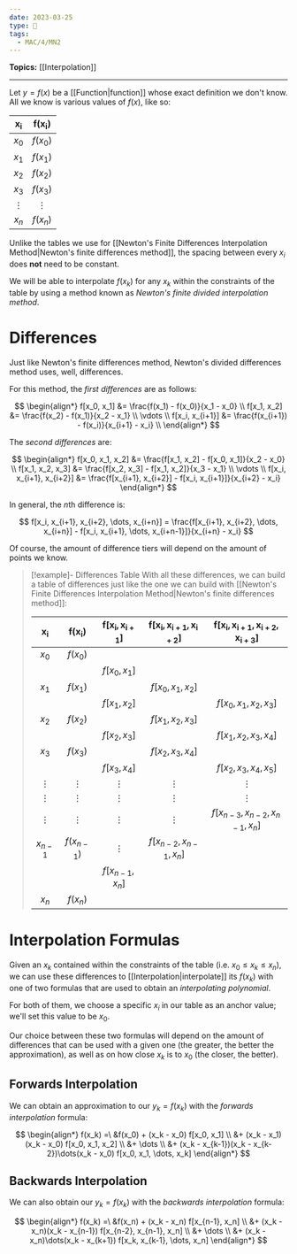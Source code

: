 ```yaml
---
date: 2023-03-25
type: 🧠
tags:
  - MAC/4/MN2
---
```


**Topics:** [[Interpolation]]

---

Let $y = f(x)$ be a [[Function|function]] whose exact definition we don't know. All we know is various values of $f(x)$, like so:

| $\mathbf{x_i}$ | $\mathbf{f(x_i)}$ |
|:--------------:|:-----------------:|
|     $x_0$      |      $f(x_0)$      |
|     $x_1$      |      $f(x_1)$      |
|     $x_2$      |      $f(x_2)$      |
|     $x_3$      |      $f(x_3)$      |
|    $\vdots$    |     $\vdots$      |
|     $x_n$      |      $f(x_n)$      |

Unlike the tables we use for [[Newton's Finite Differences Interpolation Method|Newton's finite differences method]], the spacing between every $x_i$ does **not** need to be constant.

We will be able to interpolate $f(x_k)$ for any $x_k$ within the constraints of the table by using a method known as _Newton's finite divided interpolation method_.

# Differences

Just like Newton's finite differences method, Newton's divided differences method uses, well, differences.

For this method, the _first differences_ are as follows:

$$
\begin{align*}
f[x_0, x_1] &= \frac{f(x_1) - f(x_0)}{x_1 - x_0} \\
f[x_1, x_2] &= \frac{f(x_2) - f(x_1)}{x_2 - x_1} \\
\vdots \\
f[x_i, x_{i+1}] &= \frac{f(x_{i+1}) - f(x_i)}{x_{i+1} - x_i} \\
\end{align*}
$$

The _second differences_ are:

$$
\begin{align*}
f[x_0, x_1, x_2] &= \frac{f[x_1, x_2] - f[x_0, x_1]}{x_2 - x_0} \\
f[x_1, x_2, x_3] &= \frac{f[x_2, x_3] - f[x_1, x_2]}{x_3 - x_1} \\
\vdots \\
f[x_i, x_{i+1}, x_{i+2}] &= \frac{f[x_{i+1}, x_{i+2}] - f[x_i, x_{i+1}]}{x_{i+2} - x_i}
\end{align*}
$$

In general, the $n$th difference is:

$$
f[x_i, x_{i+1}, x_{i+2}, \dots, x_{i+n}] = \frac{f[x_{i+1}, x_{i+2}, \dots, x_{i+n}] - f[x_i, x_{i+1}, \dots, x_{i+n-1}]}{x_{i+n} - x_i}
$$

Of course, the amount of difference tiers will depend on the amount of points we know.

> [!example]- Differences Table
> With all these differences, we can build a table of differences just like the one we can build with [[Newton's Finite Differences Interpolation Method|Newton's finite differences method]]:
>
> | $\mathbf{x_i}$ | $\mathbf{f(x_i})$ | $\mathbf{f[x_i, x_{i+1}]}$ | $\mathbf{f[x_i, x_{i+1}, x_{i+2}]}$ | $\mathbf{f[x_i, x_{i+1}, x_{i+2}, x_{i+3}]}$ |
> |:--------------:|:-----------------:|:--------------------------:|:-----------------------------------:|:--------------------------------------------:|
> |     $x_0$      |     $f(x_0)$      |                            |                                     |                                              |
> |                |                   |       $f[x_0, x_1]$        |                                     |                                              |
> |     $x_1$      |     $f(x_1)$      |                            |         $f[x_0, x_1, x_2]$          |                                              |
> |                |                   |       $f[x_1, x_2]$        |                                     |           $f[x_0, x_1, x_2, x_3]$            |
> |     $x_2$      |     $f(x_2)$      |                            |         $f[x_1, x_2, x_3]$          |                                              |
> |                |                   |       $f[x_2, x_3]$        |                                     |           $f[x_1, x_2, x_3, x_4]$            |
> |     $x_3$      |     $f(x_3)$      |                            |         $f[x_2, x_3, x_4]$          |                                              |
> |                |                   |       $f[x_3, x_4]$        |                                     |           $f[x_2, x_3, x_4, x_5]$            |
> |    $\vdots$    |     $\vdots$      |          $\vdots$          |              $\vdots$               |                   $\vdots$                   |
> |    $\vdots$    |     $\vdots$      |          $\vdots$          |              $\vdots$               |                   $\vdots$                   |
> |    $\vdots$    |     $\vdots$      |          $\vdots$          |              $\vdots$               |     $f[x_{n-3}, x_{n-2}, x_{n-1}, x_n]$      |
> |   $x_{n-1}$    |   $f(x_{n-1})$    |          $\vdots$          |     $f[x_{n-2}, x_{n-1}, x_n]$      |                                              |
> |                |                   |     $f[x_{n-1}, x_n]$      |                                     |                                              |
> |     $x_n$      |     $f(x_n)$      |                            |                                     |                                              |

# Interpolation Formulas

Given an $x_k$ contained within the constraints of the table (i.e. $x_0 \leq x_k \leq x_n$), we can use these differences to [[Interpolation|interpolate]] its $f(x_k)$ with one of two formulas that are used to obtain an _interpolating polynomial_.

For both of them, we choose a specific $x_i$ in our table as an anchor value; we'll set this value to be $x_0$.

Our choice between these two formulas will depend on the amount of differences that can be used with a given one (the greater, the better the approximation), as well as on how close $x_k$ is to $x_0$ (the closer, the better).

## Forwards Interpolation

We can obtain an approximation to our $y_k = f(x_k)$ with the _forwards interpolation_ formula:

$$
\begin{align*}
f(x_k) =\ &f(x_0) + (x_k - x_0) f[x_0, x_1] \\
&+ (x_k - x_1)(x_k - x_0) f[x_0, x_1, x_2] \\
&+ \dots \\
&+ (x_k - x_{k-1})(x_k - x_{k-2})\dots(x_k - x_0) f[x_0, x_1, \dots, x_k]
\end{align*}
$$

## Backwards Interpolation

We can also obtain our $y_k = f(x_k)$ with the _backwards interpolation_ formula:

$$
\begin{align*}
f(x_k) =\ &f(x_n) + (x_k - x_n) f[x_{n-1}, x_n] \\
&+ (x_k - x_n)(x_k - x_{n-1}) f[x_{n-2}, x_{n-1}, x_n] \\
&+ \dots \\
&+ (x_k - x_n)\dots(x_k - x_{k+1}) f[x_k, x_{k-1}, \dots, x_n]
\end{align*}
$$
